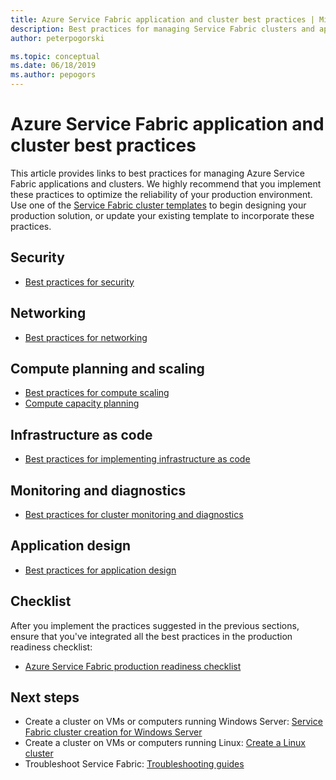 ```yaml
---
title: Azure Service Fabric application and cluster best practices | Microsoft Docs
description: Best practices for managing Service Fabric clusters and applications.
author: peterpogorski

ms.topic: conceptual
ms.date: 06/18/2019
ms.author: pepogors
---
```


# Azure Service Fabric application and cluster best practices

This article provides links to best practices for managing Azure Service Fabric applications and clusters. We highly recommend that you implement these practices to optimize the reliability of your production environment. Use one of the [Service Fabric cluster templates](https://github.com/Azure-Samples/service-fabric-cluster-templates) to begin designing your production solution, or update your existing template to incorporate these practices.

## Security

* [Best practices for security](service-fabric-best-practices-security.md)

## Networking

* [Best practices for networking](service-fabric-best-practices-networking.md)

## Compute planning and scaling

* [Best practices for compute scaling](service-fabric-best-practices-capacity-scaling.md)
* [Compute capacity planning](https://docs.microsoft.com/azure/service-fabric/service-fabric-cluster-capacity)

## Infrastructure as code

* [Best practices for implementing infrastructure as code](service-fabric-best-practices-infrastructure-as-code.md)

## Monitoring and diagnostics

* [Best practices for cluster monitoring and diagnostics](service-fabric-best-practices-monitoring.md)

## Application design

* [Best practices for application design](service-fabric-best-practices-applications.md)

## Checklist

After you implement the practices suggested in the previous sections, ensure that you've integrated all the best practices in the production readiness checklist:
* [Azure Service Fabric production readiness checklist](https://docs.microsoft.com/azure/service-fabric/service-fabric-production-readiness-checklist)

## Next steps

* Create a cluster on VMs or computers running Windows Server: [Service Fabric cluster creation for Windows Server](service-fabric-cluster-creation-for-windows-server.md)
* Create a cluster on VMs or computers running Linux: [Create a Linux cluster](service-fabric-cluster-creation-via-portal.md)
* Troubleshoot Service Fabric: [Troubleshooting guides](https://github.com/Azure/Service-Fabric-Troubleshooting-Guides)